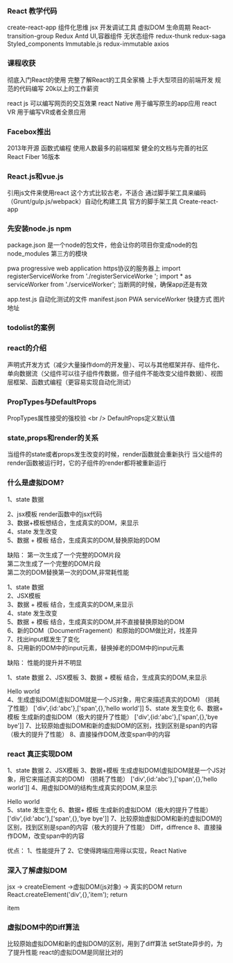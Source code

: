 ### React 教学代码

create-react-app 
组件化思维
jsx
开发调试工具
虚拟DOM
生命周期
React-transition-group
Redux
Antd
UI,容器组件
无状态组件
redux-thunk
redux-saga
Styled_components
lmmutable.js
redux-immutable
axios


 ###  课程收获
彻底入门React的使用
完整了解React的工具全家桶
上手大型项目的前端开发
规范的代码编写
20k以上的工作薪资

react js  可以编写网页的交互效果
react Native 用于编写原生的app应用
react VR  用于编写VR或者全景应用


### Facebox推出
2013年开源
函数式编程
使用人数最多的前端框架
健全的文档与完善的社区
React Fiber  16版本


### React.js和vue.js

引用js文件来使用react  这个方式比较古老，不适合
通过脚手架工具来编码  （Grunt/gulp.js/webpack）自动化构建工具
官方的脚手架工具  Create-react-app  

### 先安装node.js  npm
package.json  是一个node的包文件，他会让你的项目你变成node的包  
node_modules  第三方的模块

pwa progressive web application 
https协议的服务器上
import registerServiceWorke from './registerServiceWorke ';
import * as serviceWorker from './serviceWorker';
当断网的时候，确保app还是有效

app.test.js  自动化测试的文件
manifest.json   PWA serviceWorker  快捷方式 图片 地址


### todolist的案例

### react的介绍

声明式开发方式（减少大量操作dom的开发量）、可以与其他框架并存、组件化、单向数据流（父组件可以往子组件传数据，但子组件不能改变父组件数据）、视图层框架、函数式编程（更容易实现自动化测试）

### PropTypes与DefaultProps

PropTypes属性接受的强校验  \<br /> 
DefaultProps定义默认值  

### state,props和render的关系

当组件的state或者props发生改变的时候，render函数就会重新执行
当父组件的render函数被运行时，它的子组件的render都将被重新运行

### 什么是虚拟DOM?
1、state 数据  

2、jsx模板 render函数中的jsx代码  
3、数据+模板想结合，生成真实的DOM，来显示  
4、state 发生改变  
5、数据 + 模板 结合，生成真实的DOM,替换原始的DOM  

缺陷： 
第一次生成了一个完整的DOM片段  
第二次生成了一个完整的DOM片段  
第二次的DOM替换第一次的DOM,非常耗性能  

1、state 数据  
2、JSX模板  
3、数据 + 模板 结合，生成真实的DOM,来显示  
4、state 发生改变  
5、数据 + 模板 结合，生成真实的DOM,并不直接替换原始的DOM   
6、新的DOM（DocumentFragement）和原始的DOM做比对，找差异  
7、找出input框发生了变化  
8、只用新的DOM中的input元素，替换掉老的DOM中的input元素   

缺陷： 
性能的提升并不明显

1、state 数据
2、JSX模板 
3、数据 + 模板 结合，生成真实的DOM,来显示
<div id='abc'><span>Hello world</span></div>
4、生成虚拟DOM(虚拟DOM就是一个JS对象，用它来描述真实的DOM)  （损耗了性能） 
['div',{id:'abc'},['span',{},'hello world']]  
5、state 发生变化
6、数据+ 模板 生成新的虚拟DOM（极大的提升了性能）
['div',{id:'abc'},['span',{},'bye bye']]
7、比较原始虚拟DOM和新的虚拟DOM的区别，找到区别是span的内容（极大的提升了性能）
8、直接操作DOM,改变span中的内容

### react 真正实现DOM
1、state 数据 
2、JSX模板 
3、数据+模板 生成虚拟DOM(虚拟DOM就是一个JS对象，用它来描述真实的DOM)  （损耗了性能）
['div',{id:'abc'},['span',{},'hello world']]
4、用虚拟DOM的结构生成真实的DOM,来显示
<div id="abc"><span>Hello world</span></div>
5、state 发生变化
6、数据+ 模板 生成新的虚拟DOM（极大的提升了性能）
['div',{id:'abc'},['span',{},'bye bye']]
7、比较原始虚拟DOM和新的虚拟DOM的区别，找到区别是span的内容（极大的提升了性能）
Diff，diffrence
8、直接操作DOM，改变span中的内容

优点：
1、性能提升了
2、它使得跨端应用得以实现，React Native

### 深入了解虚拟DOM
jsx -> createElement ->虚拟DOM(js对象) -> 真实的DOM
return React.createElement('div',{},'item');
return <div>item</div>

### 虚拟DOM中的Diff算法
比较原始虚拟DOM和新的虚拟DOM的区别，用到了diff算法
setState异步的，为了提升性能
react的虚拟DOM是同层比对的



